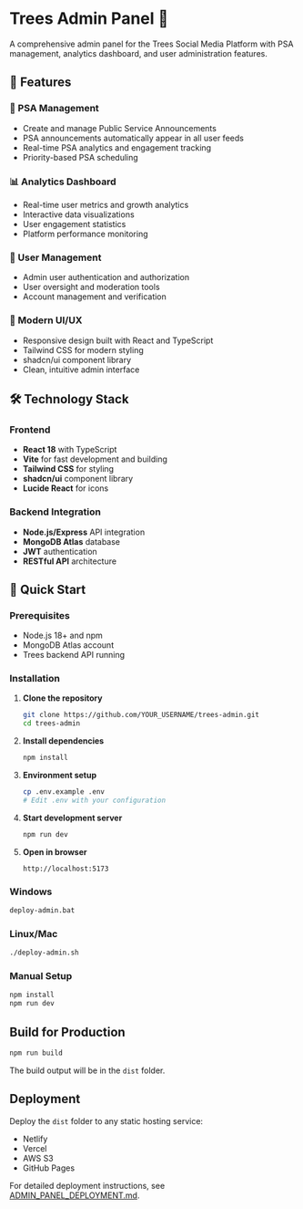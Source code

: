 # Trees Admin Panel 🌳

A comprehensive admin panel for the Trees Social Media Platform with PSA management, analytics dashboard, and user administration features.

## 🚀 Features

### 📢 PSA Management
- Create and manage Public Service Announcements
- PSA announcements automatically appear in all user feeds
- Real-time PSA analytics and engagement tracking
- Priority-based PSA scheduling

### 📊 Analytics Dashboard
- Real-time user metrics and growth analytics
- Interactive data visualizations
- User engagement statistics
- Platform performance monitoring

### 👥 User Management
- Admin user authentication and authorization
- User oversight and moderation tools
- Account management and verification

### 🎨 Modern UI/UX
- Responsive design built with React and TypeScript
- Tailwind CSS for modern styling
- shadcn/ui component library
- Clean, intuitive admin interface

## 🛠️ Technology Stack

### Frontend
- **React 18** with TypeScript
- **Vite** for fast development and building
- **Tailwind CSS** for styling
- **shadcn/ui** component library
- **Lucide React** for icons

### Backend Integration
- **Node.js/Express** API integration
- **MongoDB Atlas** database
- **JWT** authentication
- **RESTful API** architecture

## 🚀 Quick Start

### Prerequisites
- Node.js 18+ and npm
- MongoDB Atlas account
- Trees backend API running

### Installation

1. **Clone the repository**
   ```bash
   git clone https://github.com/YOUR_USERNAME/trees-admin.git
   cd trees-admin
   ```

2. **Install dependencies**
   ```bash
   npm install
   ```

3. **Environment setup**
   ```bash
   cp .env.example .env
   # Edit .env with your configuration
   ```

4. **Start development server**
   ```bash
   npm run dev
   ```

5. **Open in browser**
   ```
   http://localhost:5173
   ```

### Windows
```bash
deploy-admin.bat
```

### Linux/Mac
```bash
./deploy-admin.sh
```

### Manual Setup
```bash
npm install
npm run dev
```

## Build for Production

```bash
npm run build
```

The build output will be in the `dist` folder.

## Deployment

Deploy the `dist` folder to any static hosting service:
- Netlify
- Vercel
- AWS S3
- GitHub Pages

For detailed deployment instructions, see [ADMIN_PANEL_DEPLOYMENT.md](ADMIN_PANEL_DEPLOYMENT.md).
